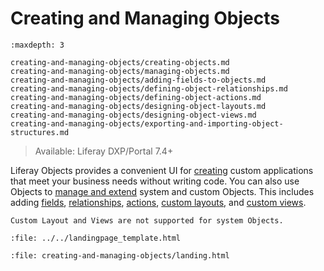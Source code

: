 # Creating and Managing Objects

```{toctree}
:maxdepth: 3

creating-and-managing-objects/creating-objects.md
creating-and-managing-objects/managing-objects.md
creating-and-managing-objects/adding-fields-to-objects.md
creating-and-managing-objects/defining-object-relationships.md
creating-and-managing-objects/defining-object-actions.md
creating-and-managing-objects/designing-object-layouts.md
creating-and-managing-objects/designing-object-views.md
creating-and-managing-objects/exporting-and-importing-object-structures.md
```

> Available: Liferay DXP/Portal 7.4+

Liferay Objects provides a convenient UI for [creating](./creating-and-managing-objects/creating-objects.md) custom applications that meet your business needs without writing code. You can also use Objects to [manage and extend](./creating-and-managing-objects/managing-objects.md) system and custom Objects. This includes adding [fields](./creating-and-managing-objects/adding-fields-to-objects.md), [relationships](./creating-and-managing-objects/defining-object-relationships.md), [actions](./creating-and-managing-objects/defining-object-actions.md), [custom layouts](creating-and-managing-objects/designing-object-layouts.md), and [custom views](./creating-and-managing-objects/designing-object-views.md).

```{note}
Custom Layout and Views are not supported for system Objects.
```

```{raw} html
:file: ../../landingpage_template.html
```

```{raw} html
:file: creating-and-managing-objects/landing.html
```
